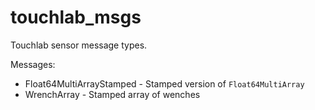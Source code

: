 # touchlab_msgs

Touchlab sensor message types.

Messages:
- Float64MultiArrayStamped - Stamped version of `Float64MultiArray`
- WrenchArray - Stamped array of wenches
